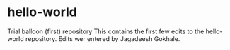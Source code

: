 # hello-world
Trial balloon (first) repository
This contains the first few edits to the hello-world repository.
Edits wer entered by Jagadeesh Gokhale.
